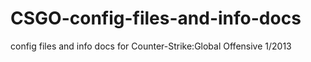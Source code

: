 CSGO-config-files-and-info-docs
===============================

config files and info docs for Counter-Strike:Global Offensive 1/2013
